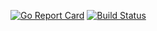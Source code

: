[![Go Report Card](https://goreportcard.com/badge/containous/traefik)](https://goreportcard.com/report/github.com/olzlo/traffic)
[![Build Status](https://travis-ci.org/olzlo/traffic.svg?branch=master)](https://travis-ci.org/olzlo/traffic)